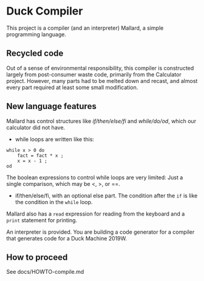 # Duck Compiler

This project is a compiler (and an interpreter) Mallard, 
a simple programming language.  

## Recycled code

Out of a sense of environmental responsibility, this compiler is constructed largely from post-consumer waste code, primarily from the Calculator project. However, many parts had to be melted down and recast, and almost every part required at least some small modification. 


## New language features

Mallard has control structures like 
*if/then/else/fi* and *while/do/od*, which 
our calculator did not have.  


* while loops are written like this: 

```
while x > 0 do
    fact = fact * x ;
    x = x - 1 ;
od
```

The boolean expressions to control while loops are very limited:  Just a single comparison, which may be <, >, or ==.  

* if/then/else/fi, with an optional else part.  The condition after the `if` is like the condition in the `while` loop.   

Mallard also has a ```read``` expression 
for reading from the keyboard and a 
```print``` statement for printing. 

An interpreter is provided.  You are building
a code generator for a compiler that generates
code for a Duck Machine 2019W. 

## How to proceed

See docs/HOWTO-compile.md

